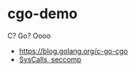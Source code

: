 # cgo-demo
C? Go? Oooo

- https://blog.golang.org/c-go-cgo
- [SysCalls, seccomp](https://www.youtube.com/watch?v=01w7viEZzXQ)
